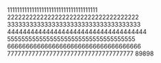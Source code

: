 1111111111111111111111111111111111111
222222222222222222222222222222222222
333333333333333333333333333333333333
444444444444444444444444444444444444
555555555555555555555555555555555555
666666666666666666666666666666666666
777777777777777777777777777777777777
89898
